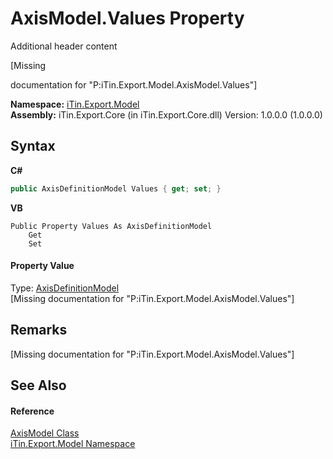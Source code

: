 # AxisModel.Values Property 
Additional header content 

\[Missing <summary> documentation for "P:iTin.Export.Model.AxisModel.Values"\]

**Namespace:**&nbsp;<a href="ef57ffcc-e95e-b212-5a46-9aa6f5a3511f">iTin.Export.Model</a><br />**Assembly:**&nbsp;iTin.Export.Core (in iTin.Export.Core.dll) Version: 1.0.0.0 (1.0.0.0)

## Syntax

**C#**<br />
``` C#
public AxisDefinitionModel Values { get; set; }
```

**VB**<br />
``` VB
Public Property Values As AxisDefinitionModel
	Get
	Set
```


#### Property Value
Type: <a href="e024e6f0-d771-be00-2a14-5c25143a0810">AxisDefinitionModel</a><br />\[Missing <value> documentation for "P:iTin.Export.Model.AxisModel.Values"\]

## Remarks
\[Missing <remarks> documentation for "P:iTin.Export.Model.AxisModel.Values"\]

## See Also


#### Reference
<a href="5c5b7150-a217-cca1-e187-5b2b85cc83fe">AxisModel Class</a><br /><a href="ef57ffcc-e95e-b212-5a46-9aa6f5a3511f">iTin.Export.Model Namespace</a><br />